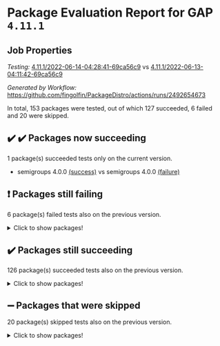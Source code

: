 # Package Evaluation Report for GAP `4.11.1`

## Job Properties

*Testing:* [4.11.1/2022-06-14-04:28:41-69ca56c9](https://github.com/fingolfin/PackageDistro/blob/data/reports/4.11.1/2022-06-14-04:28:41-69ca56c9) vs [4.11.1/2022-06-13-04:11:42-69ca56c9](https://github.com/fingolfin/PackageDistro/blob/data/reports/4.11.1/2022-06-13-04:11:42-69ca56c9)

*Generated by Workflow:* https://github.com/fingolfin/PackageDistro/actions/runs/2492654673

In total, 153 packages were tested, out of which 127 succeeded, 6 failed and 20 were skipped.

## :heavy_check_mark: :heavy_check_mark: Packages now succeeding

1 package(s) succeeded tests only on the current version.
- semigroups 4.0.0 [(success)](https://github.com/fingolfin/PackageDistro/runs/6873553297?check_suite_focus=true) vs semigroups 4.0.0 [(failure)](https://github.com/fingolfin/PackageDistro/runs/6854836541?check_suite_focus=true)

## :exclamation: Packages still failing

6 package(s) failed tests also on the previous version.
<details><summary>Click to show packages!</summary>

- fining 1.4.1 [(failure)](https://github.com/fingolfin/PackageDistro/runs/6873549700?check_suite_focus=true)
- francy 1.2.4 [(failure)](https://github.com/fingolfin/PackageDistro/runs/6873549945?check_suite_focus=true)
- hap 1.39 [(failure)](https://github.com/fingolfin/PackageDistro/runs/6873550532?check_suite_focus=true)
- normalizinterface 1.3.2 [(failure)](https://github.com/fingolfin/PackageDistro/runs/6873552071?check_suite_focus=true)
- packagemanager 1.2 [(failure)](https://github.com/fingolfin/PackageDistro/runs/6873552331?check_suite_focus=true)
- recog 1.3.2 [(failure)](https://github.com/fingolfin/PackageDistro/runs/6873553003?check_suite_focus=true)
</details>

## :heavy_check_mark: Packages still succeeding

126 package(s) succeeded tests also on the previous version.
<details><summary>Click to show packages!</summary>

- ace 5.4 [(success)](https://github.com/fingolfin/PackageDistro/runs/6873547950?check_suite_focus=true)
- aclib 1.3.2 [(success)](https://github.com/fingolfin/PackageDistro/runs/6873548007?check_suite_focus=true)
- agt 0.2 [(success)](https://github.com/fingolfin/PackageDistro/runs/6873548048?check_suite_focus=true)
- alnuth 3.2.1 [(success)](https://github.com/fingolfin/PackageDistro/runs/6873548091?check_suite_focus=true)
- anupq 3.2.6 [(success)](https://github.com/fingolfin/PackageDistro/runs/6873548137?check_suite_focus=true)
- atlasrep 2.1.2 [(success)](https://github.com/fingolfin/PackageDistro/runs/6873548179?check_suite_focus=true)
- autodoc 2022.03.10 [(success)](https://github.com/fingolfin/PackageDistro/runs/6873548218?check_suite_focus=true)
- automata 1.15 [(success)](https://github.com/fingolfin/PackageDistro/runs/6873548265?check_suite_focus=true)
- automgrp 1.3.2 [(success)](https://github.com/fingolfin/PackageDistro/runs/6873548311?check_suite_focus=true)
- autpgrp 1.10.2 [(success)](https://github.com/fingolfin/PackageDistro/runs/6873548360?check_suite_focus=true)
- cap 2022.05-09 [(success)](https://github.com/fingolfin/PackageDistro/runs/6873548410?check_suite_focus=true)
- caratinterface 2.3.3 [(success)](https://github.com/fingolfin/PackageDistro/runs/6873548458?check_suite_focus=true)
- cddinterface 2020.06.24 [(success)](https://github.com/fingolfin/PackageDistro/runs/6873548513?check_suite_focus=true)
- circle 1.6.5 [(success)](https://github.com/fingolfin/PackageDistro/runs/6873548558?check_suite_focus=true)
- classicpres 1.22 [(success)](https://github.com/fingolfin/PackageDistro/runs/6873548604?check_suite_focus=true)
- cohomolo 1.6.10 [(success)](https://github.com/fingolfin/PackageDistro/runs/6873548662?check_suite_focus=true)
- congruence 1.2.4 [(success)](https://github.com/fingolfin/PackageDistro/runs/6873548710?check_suite_focus=true)
- corelg 1.56 [(success)](https://github.com/fingolfin/PackageDistro/runs/6873548773?check_suite_focus=true)
- crime 1.6 [(success)](https://github.com/fingolfin/PackageDistro/runs/6873548821?check_suite_focus=true)
- crisp 1.4.5 [(success)](https://github.com/fingolfin/PackageDistro/runs/6873548863?check_suite_focus=true)
- crypting 0.10 [(success)](https://github.com/fingolfin/PackageDistro/runs/6873548909?check_suite_focus=true)
- cryst 4.1.24 [(success)](https://github.com/fingolfin/PackageDistro/runs/6873548958?check_suite_focus=true)
- crystcat 1.1.9 [(success)](https://github.com/fingolfin/PackageDistro/runs/6873548995?check_suite_focus=true)
- ctbllib 1.3.4 [(success)](https://github.com/fingolfin/PackageDistro/runs/6873549038?check_suite_focus=true)
- cubefree 1.19 [(success)](https://github.com/fingolfin/PackageDistro/runs/6873549069?check_suite_focus=true)
- curlinterface 2.2.2 [(success)](https://github.com/fingolfin/PackageDistro/runs/6873549114?check_suite_focus=true)
- cvec 2.7.5 [(success)](https://github.com/fingolfin/PackageDistro/runs/6873549175?check_suite_focus=true)
- datastructures 0.2.7 [(success)](https://github.com/fingolfin/PackageDistro/runs/6873549209?check_suite_focus=true)
- deepthought 1.0.5 [(success)](https://github.com/fingolfin/PackageDistro/runs/6873549251?check_suite_focus=true)
- design 1.7 [(success)](https://github.com/fingolfin/PackageDistro/runs/6873549307?check_suite_focus=true)
- difsets 2.3.1 [(success)](https://github.com/fingolfin/PackageDistro/runs/6873549379?check_suite_focus=true)
- digraphs 1.5.3 [(success)](https://github.com/fingolfin/PackageDistro/runs/6873549420?check_suite_focus=true)
- edim 1.3.5 [(success)](https://github.com/fingolfin/PackageDistro/runs/6873549472?check_suite_focus=true)
- example 4.3.1 [(success)](https://github.com/fingolfin/PackageDistro/runs/6873549510?check_suite_focus=true)
- factint 1.6.3 [(success)](https://github.com/fingolfin/PackageDistro/runs/6873549564?check_suite_focus=true)
- ferret 1.0.7 [(success)](https://github.com/fingolfin/PackageDistro/runs/6873549610?check_suite_focus=true)
- fga 1.4.0 [(success)](https://github.com/fingolfin/PackageDistro/runs/6873549657?check_suite_focus=true)
- float 1.0.3 [(success)](https://github.com/fingolfin/PackageDistro/runs/6873549743?check_suite_focus=true)
- format 1.4.3 [(success)](https://github.com/fingolfin/PackageDistro/runs/6873549795?check_suite_focus=true)
- forms 1.2.7 [(success)](https://github.com/fingolfin/PackageDistro/runs/6873549838?check_suite_focus=true)
- fplsa 1.2.5 [(success)](https://github.com/fingolfin/PackageDistro/runs/6873549875?check_suite_focus=true)
- fr 2.4.8 [(success)](https://github.com/fingolfin/PackageDistro/runs/6873549906?check_suite_focus=true)
- fwtree 1.3 [(success)](https://github.com/fingolfin/PackageDistro/runs/6873549980?check_suite_focus=true)
- gbnp 1.0.5 [(success)](https://github.com/fingolfin/PackageDistro/runs/6873550025?check_suite_focus=true)
- generalizedmorphismsforcap 2022.05-01 [(success)](https://github.com/fingolfin/PackageDistro/runs/6873550067?check_suite_focus=true)
- genss 1.6.6 [(success)](https://github.com/fingolfin/PackageDistro/runs/6873550104?check_suite_focus=true)
- gradedringforhomalg 2022.03-01 [(success)](https://github.com/fingolfin/PackageDistro/runs/6873550180?check_suite_focus=true)
- grape 4.8.5 [(success)](https://github.com/fingolfin/PackageDistro/runs/6873550258?check_suite_focus=true)
- groupoids 1.69 [(success)](https://github.com/fingolfin/PackageDistro/runs/6873550313?check_suite_focus=true)
- grpconst 2.6.2 [(success)](https://github.com/fingolfin/PackageDistro/runs/6873550358?check_suite_focus=true)
- guarana 0.96.3 [(success)](https://github.com/fingolfin/PackageDistro/runs/6873550409?check_suite_focus=true)
- guava 3.16 [(success)](https://github.com/fingolfin/PackageDistro/runs/6873550470?check_suite_focus=true)
- hapcryst 0.1.14 [(success)](https://github.com/fingolfin/PackageDistro/runs/6873550583?check_suite_focus=true)
- hecke 1.5.3 [(success)](https://github.com/fingolfin/PackageDistro/runs/6873550646?check_suite_focus=true)
- help 3.5 [(success)](https://github.com/fingolfin/PackageDistro/runs/6873550697?check_suite_focus=true)
- idrel 2.43 [(success)](https://github.com/fingolfin/PackageDistro/runs/6873550737?check_suite_focus=true)
- images 1.3.1 [(success)](https://github.com/fingolfin/PackageDistro/runs/6873550795?check_suite_focus=true)
- intpic 0.2.4 [(success)](https://github.com/fingolfin/PackageDistro/runs/6873550866?check_suite_focus=true)
- io 4.7.2 [(success)](https://github.com/fingolfin/PackageDistro/runs/6873550923?check_suite_focus=true)
- irredsol 1.4.3 [(success)](https://github.com/fingolfin/PackageDistro/runs/6873550969?check_suite_focus=true)
- json 2.1.0 [(success)](https://github.com/fingolfin/PackageDistro/runs/6873551017?check_suite_focus=true)
- jupyterkernel 1.4.1 [(success)](https://github.com/fingolfin/PackageDistro/runs/6873551079?check_suite_focus=true)
- jupyterviz 1.5.1 [(success)](https://github.com/fingolfin/PackageDistro/runs/6873551134?check_suite_focus=true)
- kan 1.34 [(success)](https://github.com/fingolfin/PackageDistro/runs/6873551193?check_suite_focus=true)
- kbmag 1.5.9 [(success)](https://github.com/fingolfin/PackageDistro/runs/6873551236?check_suite_focus=true)
- laguna 3.9.5 [(success)](https://github.com/fingolfin/PackageDistro/runs/6873551291?check_suite_focus=true)
- liealgdb 2.2.1 [(success)](https://github.com/fingolfin/PackageDistro/runs/6873551331?check_suite_focus=true)
- liepring 2.6 [(success)](https://github.com/fingolfin/PackageDistro/runs/6873551375?check_suite_focus=true)
- liering 2.4.2 [(success)](https://github.com/fingolfin/PackageDistro/runs/6873551412?check_suite_focus=true)
- linearalgebraforcap 2022.05-04 [(success)](https://github.com/fingolfin/PackageDistro/runs/6873551447?check_suite_focus=true)
- loops 3.4.1 [(success)](https://github.com/fingolfin/PackageDistro/runs/6873551494?check_suite_focus=true)
- lpres 1.0.3 [(success)](https://github.com/fingolfin/PackageDistro/runs/6873551563?check_suite_focus=true)
- majoranaalgebras 1.4 [(success)](https://github.com/fingolfin/PackageDistro/runs/6873551600?check_suite_focus=true)
- mapclass 1.4.5 [(success)](https://github.com/fingolfin/PackageDistro/runs/6873551635?check_suite_focus=true)
- matgrp 0.64 [(success)](https://github.com/fingolfin/PackageDistro/runs/6873551679?check_suite_focus=true)
- modisom 2.5.2 [(success)](https://github.com/fingolfin/PackageDistro/runs/6873551722?check_suite_focus=true)
- modulepresentationsforcap 2022.05-03 [(success)](https://github.com/fingolfin/PackageDistro/runs/6873551766?check_suite_focus=true)
- monoidalcategories 2022.05-06 [(success)](https://github.com/fingolfin/PackageDistro/runs/6873551811?check_suite_focus=true)
- nconvex 2020.11-04 [(success)](https://github.com/fingolfin/PackageDistro/runs/6873551862?check_suite_focus=true)
- nilmat 1.4.1 [(success)](https://github.com/fingolfin/PackageDistro/runs/6873551927?check_suite_focus=true)
- nock 1.5 [(success)](https://github.com/fingolfin/PackageDistro/runs/6873551993?check_suite_focus=true)
- nq 2.5.8 [(success)](https://github.com/fingolfin/PackageDistro/runs/6873552137?check_suite_focus=true)
- numericalsgps 1.3.0 [(success)](https://github.com/fingolfin/PackageDistro/runs/6873552185?check_suite_focus=true)
- openmath 11.5.1 [(success)](https://github.com/fingolfin/PackageDistro/runs/6873552232?check_suite_focus=true)
- orb 4.8.4 [(success)](https://github.com/fingolfin/PackageDistro/runs/6873552278?check_suite_focus=true)
- patternclass 2.4.2 [(success)](https://github.com/fingolfin/PackageDistro/runs/6873552367?check_suite_focus=true)
- permut 2.0.4 [(success)](https://github.com/fingolfin/PackageDistro/runs/6873552422?check_suite_focus=true)
- polenta 1.3.10 [(success)](https://github.com/fingolfin/PackageDistro/runs/6873552471?check_suite_focus=true)
- polymaking 0.8.6 [(success)](https://github.com/fingolfin/PackageDistro/runs/6873552563?check_suite_focus=true)
- primgrp 3.4.2 [(success)](https://github.com/fingolfin/PackageDistro/runs/6873552654?check_suite_focus=true)
- profiling 2.5.0 [(success)](https://github.com/fingolfin/PackageDistro/runs/6873552725?check_suite_focus=true)
- qpa 1.33 [(success)](https://github.com/fingolfin/PackageDistro/runs/6873552771?check_suite_focus=true)
- quagroup 1.8.3 [(success)](https://github.com/fingolfin/PackageDistro/runs/6873552824?check_suite_focus=true)
- radiroot 2.9 [(success)](https://github.com/fingolfin/PackageDistro/runs/6873552866?check_suite_focus=true)
- rcwa 4.6.4 [(success)](https://github.com/fingolfin/PackageDistro/runs/6873552910?check_suite_focus=true)
- rds 1.8 [(success)](https://github.com/fingolfin/PackageDistro/runs/6873552964?check_suite_focus=true)
- repndecomp 1.2.1 [(success)](https://github.com/fingolfin/PackageDistro/runs/6873553043?check_suite_focus=true)
- repsn 3.1.0 [(success)](https://github.com/fingolfin/PackageDistro/runs/6873553085?check_suite_focus=true)
- resclasses 4.7.2 [(success)](https://github.com/fingolfin/PackageDistro/runs/6873553198?check_suite_focus=true)
- scscp 2.3.1 [(success)](https://github.com/fingolfin/PackageDistro/runs/6873553244?check_suite_focus=true)
- sglppow 2.2 [(success)](https://github.com/fingolfin/PackageDistro/runs/6873553354?check_suite_focus=true)
- sgpviz 0.999.5 [(success)](https://github.com/fingolfin/PackageDistro/runs/6873553397?check_suite_focus=true)
- simpcomp 2.1.14 [(success)](https://github.com/fingolfin/PackageDistro/runs/6873553460?check_suite_focus=true)
- singular 2020.12.18 [(success)](https://github.com/fingolfin/PackageDistro/runs/6873553507?check_suite_focus=true)
- sla 1.5.3 [(success)](https://github.com/fingolfin/PackageDistro/runs/6873553566?check_suite_focus=true)
- smallgrp 1.5 [(success)](https://github.com/fingolfin/PackageDistro/runs/6873553616?check_suite_focus=true)
- smallsemi 0.6.13 [(success)](https://github.com/fingolfin/PackageDistro/runs/6873553666?check_suite_focus=true)
- sonata 2.9.4 [(success)](https://github.com/fingolfin/PackageDistro/runs/6873553711?check_suite_focus=true)
- sophus 1.25 [(success)](https://github.com/fingolfin/PackageDistro/runs/6873553757?check_suite_focus=true)
- spinsym 1.5.2 [(success)](https://github.com/fingolfin/PackageDistro/runs/6873553795?check_suite_focus=true)
- symbcompcc 1.3.2 [(success)](https://github.com/fingolfin/PackageDistro/runs/6873553830?check_suite_focus=true)
- thelma 1.3 [(success)](https://github.com/fingolfin/PackageDistro/runs/6873553869?check_suite_focus=true)
- tomlib 1.2.9 [(success)](https://github.com/fingolfin/PackageDistro/runs/6873553924?check_suite_focus=true)
- toric 1.9.5 [(success)](https://github.com/fingolfin/PackageDistro/runs/6873553952?check_suite_focus=true)
- transgrp 3.6.2 [(success)](https://github.com/fingolfin/PackageDistro/runs/6873553993?check_suite_focus=true)
- ugaly 4.0.2 [(success)](https://github.com/fingolfin/PackageDistro/runs/6873554070?check_suite_focus=true)
- unipot 1.5 [(success)](https://github.com/fingolfin/PackageDistro/runs/6873554107?check_suite_focus=true)
- unitlib 4.1.0 [(success)](https://github.com/fingolfin/PackageDistro/runs/6873554170?check_suite_focus=true)
- utils 0.72 [(success)](https://github.com/fingolfin/PackageDistro/runs/6873554219?check_suite_focus=true)
- uuid 0.7 [(success)](https://github.com/fingolfin/PackageDistro/runs/6873554268?check_suite_focus=true)
- walrus 0.9991 [(success)](https://github.com/fingolfin/PackageDistro/runs/6873554313?check_suite_focus=true)
- wedderga 4.10.2 [(success)](https://github.com/fingolfin/PackageDistro/runs/6873554369?check_suite_focus=true)
- xmod 2.88 [(success)](https://github.com/fingolfin/PackageDistro/runs/6873554434?check_suite_focus=true)
- xmodalg 1.22 [(success)](https://github.com/fingolfin/PackageDistro/runs/6873554485?check_suite_focus=true)
- yangbaxter 0.10.0 [(success)](https://github.com/fingolfin/PackageDistro/runs/6873554521?check_suite_focus=true)
- zeromqinterface 0.13 [(success)](https://github.com/fingolfin/PackageDistro/runs/6873554557?check_suite_focus=true)
</details>

## :heavy_minus_sign: Packages that were skipped

20 package(s) skipped tests also on the previous version.
<details><summary>Click to show packages!</summary>

- 4ti2interface 2022.03-01 [(skipped)](https://github.com/fingolfin/PackageDistro/runs/6873483322?check_suite_focus=true)
- browse 1.8.14 [(skipped)](https://github.com/fingolfin/PackageDistro/runs/6873483322?check_suite_focus=true)
- examplesforhomalg 2022.03-01 [(skipped)](https://github.com/fingolfin/PackageDistro/runs/6873483322?check_suite_focus=true)
- gapdoc 1.6.5 [(skipped)](https://github.com/fingolfin/PackageDistro/runs/6873483322?check_suite_focus=true)
- gauss 2022.03-01 [(skipped)](https://github.com/fingolfin/PackageDistro/runs/6873483322?check_suite_focus=true)
- gaussforhomalg 2022.03-01 [(skipped)](https://github.com/fingolfin/PackageDistro/runs/6873483322?check_suite_focus=true)
- gradedmodules 2022.03-01 [(skipped)](https://github.com/fingolfin/PackageDistro/runs/6873483322?check_suite_focus=true)
- homalg 2022.03-01 [(skipped)](https://github.com/fingolfin/PackageDistro/runs/6873483322?check_suite_focus=true)
- homalgtocas 2022.03-01 [(skipped)](https://github.com/fingolfin/PackageDistro/runs/6873483322?check_suite_focus=true)
- io_forhomalg 2022.03-01 [(skipped)](https://github.com/fingolfin/PackageDistro/runs/6873483322?check_suite_focus=true)
- itc 1.5.1 [(skipped)](https://github.com/fingolfin/PackageDistro/runs/6873483322?check_suite_focus=true)
- localizeringforhomalg 2022.03-01 [(skipped)](https://github.com/fingolfin/PackageDistro/runs/6873483322?check_suite_focus=true)
- matricesforhomalg 2022.04-01 [(skipped)](https://github.com/fingolfin/PackageDistro/runs/6873483322?check_suite_focus=true)
- modules 2022.03-01 [(skipped)](https://github.com/fingolfin/PackageDistro/runs/6873483322?check_suite_focus=true)
- polycyclic 2.16 [(skipped)](https://github.com/fingolfin/PackageDistro/runs/6873483322?check_suite_focus=true)
- ringsforhomalg 2022.04-01 [(skipped)](https://github.com/fingolfin/PackageDistro/runs/6873483322?check_suite_focus=true)
- sco 2022.03-01 [(skipped)](https://github.com/fingolfin/PackageDistro/runs/6873483322?check_suite_focus=true)
- toolsforhomalg 2022.05-01 [(skipped)](https://github.com/fingolfin/PackageDistro/runs/6873483322?check_suite_focus=true)
- toricvarieties 2022.03.23 [(skipped)](https://github.com/fingolfin/PackageDistro/runs/6873483322?check_suite_focus=true)
- xgap 4.31 [(skipped)](https://github.com/fingolfin/PackageDistro/runs/6873483322?check_suite_focus=true)
</details>

